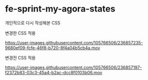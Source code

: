 # fe-sprint-my-agora-states

개인적으로 다시 작성해본 CSS 


변경한 CSS 적용 



https://user-images.githubusercontent.com/105766506/236857235-9680ef09-fcfe-46f8-b720-8f4a04b5cb4a.mov



변경전 CSS 적용 




https://user-images.githubusercontent.com/105766506/236857197-f2372b83-03c3-45a4-b2ac-dcc8f0103b06.mov

